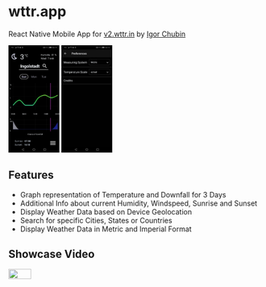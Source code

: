 # wttr.app
React Native Mobile App for [v2.wttr.in](https://v2.wttr.in) by [Igor Chubin](https://github.com/chubin/wttr.in)

<p float="left">
  <img src="/assets/readme-previews/Screenshot-WeatherScreen.jpg" width=20% height=20%> 
  <img src="/assets/readme-previews/Screenshot-PreferenceScreen.jpg" width=20% height=20%>
</p>

## Features

- Graph representation of Temperature and Downfall for 3 Days
- Additional Info about current Humidity, Windspeed, Sunrise and Sunset
- Display Weather Data based on Device Geolocation
- Search for specific Cities, States or Countries 
- Display Weather Data in Metric and Imperial Format

## Showcase Video

<img src="/assets/readme-previews/Recording-AppUsage.gif" width=30% height=30%>
